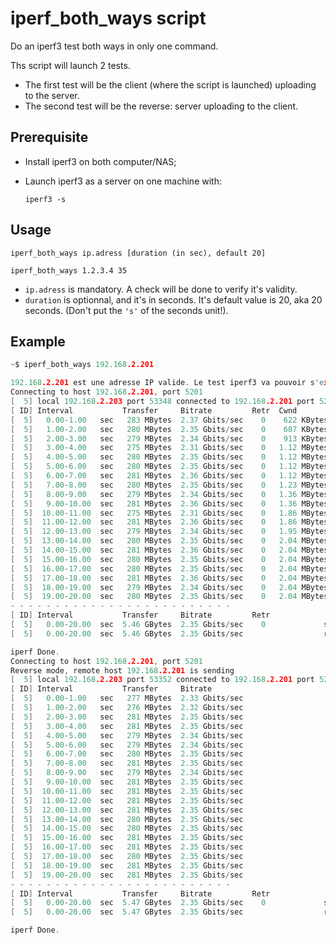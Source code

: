 # iperf_both_ways script

Do an iperf3 test both ways in only one command.

Ths script will launch 2 tests.

- The first test will be the client (where the script is launched) uploading to the server.
- The second test will be the reverse: server uploading to the client.

## Prerequisite

- Install iperf3 on both computer/NAS;
- Launch iperf3 as a server on one machine with:

  ```shell
  iperf3 -s
  ```

## Usage

```shell
iperf_both_ways ip.adress [duration (in sec), default 20]

iperf_both_ways 1.2.3.4 35
```

- `ip.adress` is mandatory. A check will be done to verify it's validity.
- `duration` is optionnal, and it's in seconds. It's default value is 20, aka 20 seconds. (Don't put the `'s'` of the seconds unit!).

## Example

```c
~$ iperf_both_ways 192.168.2.201

192.168.2.201 est une adresse IP valide. Le test iperf3 va pouvoir s'exéctuer.
Connecting to host 192.168.2.201, port 5201
[  5] local 192.168.2.203 port 53348 connected to 192.168.2.201 port 5201
[ ID] Interval           Transfer     Bitrate         Retr  Cwnd
[  5]   0.00-1.00   sec   283 MBytes  2.37 Gbits/sec    0    622 KBytes
[  5]   1.00-2.00   sec   280 MBytes  2.35 Gbits/sec    0    687 KBytes
[  5]   2.00-3.00   sec   279 MBytes  2.34 Gbits/sec    0    913 KBytes
[  5]   3.00-4.00   sec   275 MBytes  2.31 Gbits/sec    0   1.12 MBytes
[  5]   4.00-5.00   sec   280 MBytes  2.35 Gbits/sec    0   1.12 MBytes
[  5]   5.00-6.00   sec   280 MBytes  2.35 Gbits/sec    0   1.12 MBytes
[  5]   6.00-7.00   sec   281 MBytes  2.36 Gbits/sec    0   1.12 MBytes
[  5]   7.00-8.00   sec   280 MBytes  2.35 Gbits/sec    0   1.23 MBytes
[  5]   8.00-9.00   sec   279 MBytes  2.34 Gbits/sec    0   1.36 MBytes
[  5]   9.00-10.00  sec   281 MBytes  2.36 Gbits/sec    0   1.36 MBytes
[  5]  10.00-11.00  sec   275 MBytes  2.31 Gbits/sec    0   1.86 MBytes
[  5]  11.00-12.00  sec   281 MBytes  2.36 Gbits/sec    0   1.86 MBytes
[  5]  12.00-13.00  sec   279 MBytes  2.34 Gbits/sec    0   1.95 MBytes
[  5]  13.00-14.00  sec   280 MBytes  2.35 Gbits/sec    0   2.04 MBytes
[  5]  14.00-15.00  sec   281 MBytes  2.36 Gbits/sec    0   2.04 MBytes
[  5]  15.00-16.00  sec   280 MBytes  2.35 Gbits/sec    0   2.04 MBytes
[  5]  16.00-17.00  sec   280 MBytes  2.35 Gbits/sec    0   2.04 MBytes
[  5]  17.00-18.00  sec   281 MBytes  2.36 Gbits/sec    0   2.04 MBytes
[  5]  18.00-19.00  sec   279 MBytes  2.34 Gbits/sec    0   2.04 MBytes
[  5]  19.00-20.00  sec   280 MBytes  2.35 Gbits/sec    0   2.04 MBytes
- - - - - - - - - - - - - - - - - - - - - - - - -
[ ID] Interval           Transfer     Bitrate         Retr
[  5]   0.00-20.00  sec  5.46 GBytes  2.35 Gbits/sec    0             sender
[  5]   0.00-20.00  sec  5.46 GBytes  2.35 Gbits/sec                  receiver

iperf Done.
Connecting to host 192.168.2.201, port 5201
Reverse mode, remote host 192.168.2.201 is sending
[  5] local 192.168.2.203 port 53352 connected to 192.168.2.201 port 5201
[ ID] Interval           Transfer     Bitrate
[  5]   0.00-1.00   sec   277 MBytes  2.33 Gbits/sec
[  5]   1.00-2.00   sec   276 MBytes  2.32 Gbits/sec
[  5]   2.00-3.00   sec   281 MBytes  2.35 Gbits/sec
[  5]   3.00-4.00   sec   281 MBytes  2.35 Gbits/sec
[  5]   4.00-5.00   sec   279 MBytes  2.34 Gbits/sec
[  5]   5.00-6.00   sec   279 MBytes  2.34 Gbits/sec
[  5]   6.00-7.00   sec   280 MBytes  2.35 Gbits/sec
[  5]   7.00-8.00   sec   281 MBytes  2.35 Gbits/sec
[  5]   8.00-9.00   sec   279 MBytes  2.34 Gbits/sec
[  5]   9.00-10.00  sec   281 MBytes  2.35 Gbits/sec
[  5]  10.00-11.00  sec   281 MBytes  2.35 Gbits/sec
[  5]  11.00-12.00  sec   281 MBytes  2.35 Gbits/sec
[  5]  12.00-13.00  sec   281 MBytes  2.35 Gbits/sec
[  5]  13.00-14.00  sec   280 MBytes  2.35 Gbits/sec
[  5]  14.00-15.00  sec   280 MBytes  2.35 Gbits/sec
[  5]  15.00-16.00  sec   281 MBytes  2.35 Gbits/sec
[  5]  16.00-17.00  sec   281 MBytes  2.35 Gbits/sec
[  5]  17.00-18.00  sec   280 MBytes  2.35 Gbits/sec
[  5]  18.00-19.00  sec   281 MBytes  2.35 Gbits/sec
[  5]  19.00-20.00  sec   281 MBytes  2.35 Gbits/sec
- - - - - - - - - - - - - - - - - - - - - - - - -
[ ID] Interval           Transfer     Bitrate         Retr
[  5]   0.00-20.00  sec  5.47 GBytes  2.35 Gbits/sec    0             sender
[  5]   0.00-20.00  sec  5.47 GBytes  2.35 Gbits/sec                  receiver

iperf Done.

```
